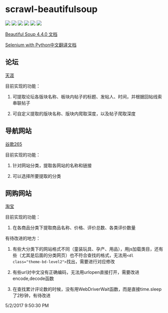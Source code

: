 # scrawl-beautifulsoup

![](https://img.shields.io/badge/Python-3.6.1-blue.svg?style=flat)
![](https://img.shields.io/badge/BeautifulSoup-4.5.3-brightgreen.svg?style=flat) 
![](https://img.shields.io/badge/lxml--green.svg?style=flat)
![](https://img.shields.io/badge/Selenium--yellow.svg?style=flat) 
![](https://img.shields.io/badge/Webdriver-PhantomJS-orange.svg?style=flat)
![](https://img.shields.io/badge/Chorme--red.svg?style=flat)

[Beautiful Soup 4.4.0 文档](http://beautifulsoup.readthedocs.io/zh_CN/latest/)

[Selenium with Python中文翻译文档](http://selenium-python-zh.readthedocs.io/en/latest/index.html)


## 论坛 ##
[天涯](http://bbs.tianya.cn)

目前实现的功能：

1. 可提取论坛各版块名称、板块内帖子的标题、发帖人、时间，并根据回帖线索串联帖子

2. 可自定义提取的版块名称、版块内爬取深度，以及帖子爬取深度

## 导航网站 ##
[谷歌265](http://www.265.com/)

目前实现的功能：

1. 针对网站分类，提取各网站的名称和链接

2. 可以选择所要提取的分类

## 网购网站 ##
[淘宝](https://www.taobao.com/)

目前实现的功能：

1. 在各商品分类下提取商品名称、价格、评价总数、各类评价数量

有待改进的地方：

1. 有些大分类下的网站格式不同（童装玩具、孕产、用品），用js加载类目，还有些（尤其是后面的分类网页）也不符合查找的格式，无法用`<dl class="theme-bd-level2">`找出，需要进行对应修改

2. 有些url对中文没有正确编码，无法用urlopen直接打开，需要改进encode,decode函数

3. 在查找累计评论数的时候，没有用WebDriverWait函数，而是直接time.sleep了2秒钟，有待改进

5/2/2017 9:50:30 PM 
